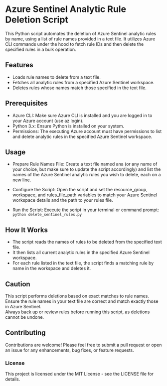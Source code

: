 # Azure Sentinel Analytic Rule Deletion Script

This Python script automates the deletion of Azure Sentinel analytic rules by name, using a list of rule names provided in a text file. It utilizes Azure CLI commands under the hood to fetch rule IDs and then delete the specified rules in a bulk operation.
## Features
* Loads rule names to delete from a text file.
* Fetches all analytic rules from a specified Azure Sentinel workspace.
* Deletes rules whose names match those specified in the text file.

## Prerequisites
* Azure CLI: Make sure Azure CLI is installed and you are logged in to your Azure account (use az login).
* Python 3.x: Ensure Python is installed on your system.
* Permissions: The executing Azure account must have permissions to list and delete analytic rules in the specified Azure Sentinel workspace.

## Usage

* Prepare Rule Names File: Create a text file named ana (or any name of your choice, but make sure to update the script accordingly) and list the names of the Azure Sentinel analytic rules you wish to delete, each on a new line.

* Configure the Script: Open the script and set the resource_group, workspace, and rules_file_path variables to match your Azure Sentinel workspace details and the path to your rules file.

* Run the Script: Execute the script in your terminal or command prompt:
`python delete_sentinel_rules.py`

## How It Works

* The script reads the names of rules to be deleted from the specified text file.
* It then lists all current analytic rules in the specified Azure Sentinel workspace.
* For each rule listed in the text file, the script finds a matching rule by name in the workspace and deletes it.

## Caution

This script performs deletions based on exact matches to rule names. Ensure the rule names in your text file are correct and match exactly those in Azure Sentinel.  
Always back up or review rules before running this script, as deletions cannot be undone.

## Contributing

Contributions are welcome! Please feel free to submit a pull request or open an issue for any enhancements, bug fixes, or feature requests.

### License  
This project is licensed under the MIT License - see the LICENSE file for details.